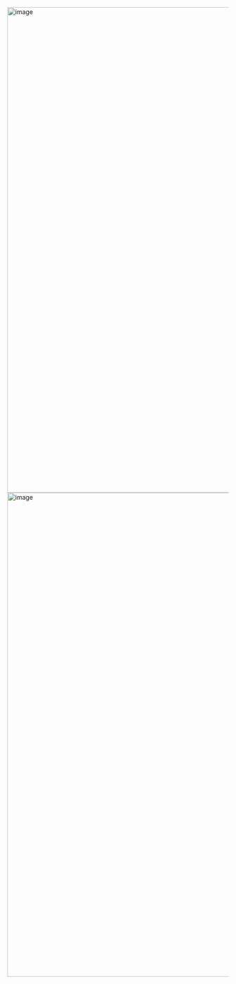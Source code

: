<img width="1105" alt="image" src="https://user-images.githubusercontent.com/53262430/209763812-edf85a77-3321-440d-8a2f-4b3cdf1b2a43.png">
<img width="1102" alt="image" src="https://user-images.githubusercontent.com/53262430/209763876-637835a6-1464-409c-bc92-64c0e45851fc.png">
